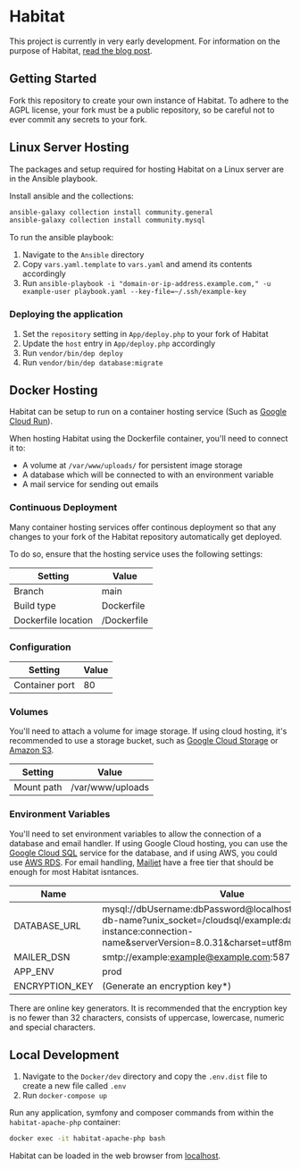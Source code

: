 # Habitat

This project is currently in very early development. For information on the purpose of Habitat,
[read the blog post](https://carlnewton.github.io/posts/location-based-social-network/).

## Getting Started

Fork this repository to create your own instance of Habitat. To adhere to the AGPL license, your fork must be a public
repository, so be careful not to ever commit any secrets to your fork.

## Linux Server Hosting

The packages and setup required for hosting Habitat on a Linux server are in the Ansible playbook.

Install ansible and the collections:

```sh
ansible-galaxy collection install community.general
ansible-galaxy collection install community.mysql
```

To run the ansible playbook:

1. Navigate to the `Ansible` directory
2. Copy `vars.yaml.template` to `vars.yaml` and amend its contents accordingly
3. Run `ansible-playbook -i "domain-or-ip-address.example.com," -u example-user playbook.yaml --key-file=~/.ssh/example-key`

### Deploying the application

1. Set the `repository` setting in `App/deploy.php` to your fork of Habitat
2. Update the `host` entry in `App/deploy.php` accordingly
3. Run `vendor/bin/dep deploy`
4. Run `vendor/bin/dep database:migrate`

## Docker Hosting

Habitat can be setup to run on a container hosting service (Such as [Google Cloud Run](https://cloud.google.com/run)).

When hosting Habitat using the Dockerfile container, you'll need to connect it to:

- A volume at `/var/www/uploads/` for persistent image storage
- A database which will be connected to with an environment variable
- A mail service for sending out emails

### Continuous Deployment

Many container hosting services offer continous deployment so that any changes to your fork of the Habitat repository
automatically get deployed. 

To do so, ensure that the hosting service uses the following settings:

| Setting             | Value       |
| ------------------- | ----------- |
| Branch              | main        |
| Build type          | Dockerfile  |
| Dockerfile location | /Dockerfile |

### Configuration

| Setting        | Value |
| -------------- | ----- |
| Container port | 80    |

### Volumes

You'll need to attach a volume for image storage. If using cloud hosting, it's recommended to use a storage bucket, such
as [Google Cloud Storage](https://cloud.google.com/storage/) or [Amazon S3](https://docs.aws.amazon.com/AmazonS3/latest/userguide/Welcome.html).

| Setting    | Value            |
| ---------- | ---------------- |
| Mount path | /var/www/uploads |

### Environment Variables

You'll need to set environment variables to allow the connection of a database and email handler. If using Google Cloud
hosting, you can use the [Google Cloud SQL](https://cloud.google.com/sql) service for the database, and if using AWS,
you could use [AWS RDS](https://aws.amazon.com/rds/). For email handling, [Mailjet](https://www.mailjet.com/) have a
free tier that should be enough for most Habitat isntances.

| Name           | Value                                  |
| -------------- | -------------------------------------- |
| DATABASE_URL   | mysql://dbUsername:dbPassword@localhost:3306/example-db-name?unix_socket=/cloudsql/example:database-instance:connection-name&serverVersion=8.0.31&charset=utf8mb4 |
| MAILER_DSN     | smtp://example:example@example.com:587 |
| APP_ENV        | prod                                   |
| ENCRYPTION_KEY | (Generate an encryption key*)          |

There are online key generators. It is recommended that the encryption key is no fewer than 32 characters, consists of
uppercase, lowercase, numeric and special characters.

## Local Development

1. Navigate to the `Docker/dev` directory and copy the `.env.dist` file to create a new file called `.env`
2. Run `docker-compose up`

Run any application, symfony and composer commands from within the `habitat-apache-php` container:

```sh
docker exec -it habitat-apache-php bash
```

Habitat can be loaded in the web browser from [localhost](http://localhost).
